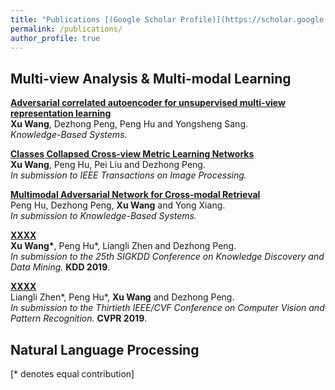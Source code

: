 ```yaml
---
title: "Publications [(Google Scholar Profile)](https://scholar.google.com/citations?user=xxxx&hl=en)"
permalink: /publications/
author_profile: true
---
```


## Multi-view Analysis & Multi-modal Learning 

<b>[Adversarial correlated autoencoder for unsupervised multi-view representation learning](http://wangxu-scu.github.io/publications/AdvCAE)</b> <br>
<b>Xu Wang</b>, Dezhong Peng, Peng Hu and Yongsheng Sang.<br>
<i>Knowledge-Based Systems.</i>

<b>[Classes Collapsed Cross-view Metric Learning Networks](http://wangxu-scu.github.io/publications/C3MLNets)</b> <br>
<b>Xu Wang</b>, Peng Hu, Pei Liu and Dezhong Peng.<br>
<i>In submission to IEEE Transactions on Image Processing.</i>

<b>[Multimodal Adversarial Network for Cross-modal Retrieval](http://wangxu-scu.github.io/publications/MAN)</b><br>
Peng Hu, Dezhong Peng, <b>Xu Wang</b> and Yong Xiang.<br>
<i>In submission to Knowledge-Based Systems.</i>

<b>[XXXX](http://wangxu-scu.github.io/publications/DPRSL)</b><br>
<b>Xu Wang\*</b>, Peng Hu\*, Liangli Zhen and Dezhong Peng.<br>
<i>In submission to the 25th SIGKDD Conference on Knowledge Discovery and Data Mining.</i> <b>KDD 2019</b>.

<b>[XXXX](http://wangxu-scu.github.io/publications/DSCMR)</b><br>
Liangli Zhen\*, Peng Hu\*, <b>Xu Wang</b> and Dezhong Peng.<br>
<i>In submission to the Thirtieth IEEE/CVF Conference on Computer Vision and Pattern Recognition.</i> <b>CVPR 2019</b>.

## Natural Language Processing


[\* denotes equal contribution]

